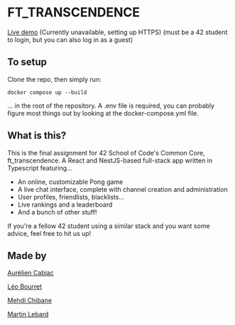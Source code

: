 # FT_TRANSCENDENCE

[Live demo](http://lost-in-transcendence.duckdns.org) (Currently unavailable, setting up HTTPS) (must be a 42 student to login, but you can also log in as a guest)

## To setup

Clone the repo, then simply run:
```
docker compose up --build
```
... in the root of the repository.
A .env file is required, you can probably figure most things out by looking at the docker-compose.yml file.


## What is this?

This is the final assignment for 42 School of Code's Common Core, ft_transcendence.
A React and NestJS-based full-stack app written in Typescript featuring...

  - An online, customizable Pong game
  - A live chat interface, complete with channel creation and administration
  - User profiles, friendlists, blacklists...
  - Live rankings and a leaderboard
  - And a bunch of other stuff!
 
If you're a fellow 42 student using a similar stack and you want some advice, feel free to hit us up!

## Made by

[Aurélien Cabiac](https://github.com/TsakBoolhak)

[Léo Bourret](https://github.com/LeoBourret)

[Mehdi Chibane](https://github.com/mchibane)

[Martin Lebard](https://github.com/NeronTheTyrant)
